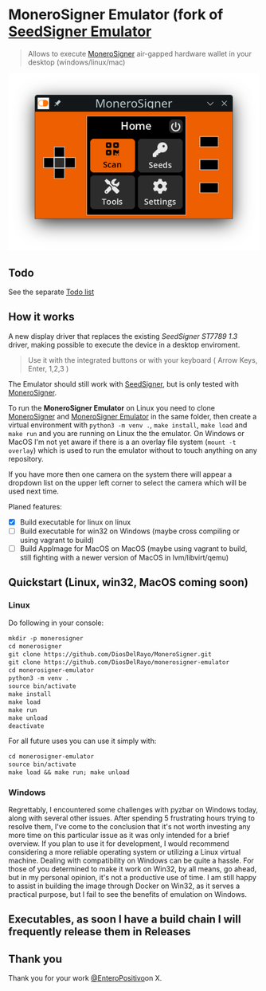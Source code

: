 # MoneroSigner Emulator (fork of [SeedSigner Emulator](https://github.com/enteropositivo/seedsigner-emulator)
> Allows to execute [MoneroSigner](https://github.com/DiosDelRayo/MoneroSigner) air-gapped hardware wallet in your desktop (windows/linux/mac)

![Emulator window](img/screen.png)


## Todo
See the separate [Todo list](Todo.md)

## How it works
A new display driver that replaces the existing _SeedSigner ST7789 1.3_ driver, making possible to execute the device in a desktop enviroment.

>Use it with the integrated buttons or with your keyboard ( Arrow Keys, Enter, 1,2,3 )

The Emulator should still work with [SeedSigner](https://github.com/SeedSigner/seedsigner), but is only tested with [MoneroSigner](https://github.com/DiosDelRayo/MoneroSigner).

To run the **MoneroSigner Emulator** on Linux you need to clone [MoneroSigner](https://github.com/DiosDelRayo/MoneroSigner) and [MoneroSigner Emulator](https://github.com/DiosDelRayo/monerosigner-emulator) in the same folder, then create a virtual environment with `python3 -m venv .`, `make install`, `make load` and `make run` and you are running on Linux the the emulator. On Windows or MacOS I'm not yet aware if there is a an overlay file system (`mount -t overlay`) which is used to run the emulator without to touch anything on any repository.

If you have more then one camera on the system there will appear a dropdown list on the upper left corner to select the camera which will be used next time.

Planed features:
- [x] Build executable for linux on linux
- [ ] Build executable for win32 on Windows (maybe cross compiling or using vagrant to build)
- [ ] Build AppImage for MacOS on MacOS (maybe using vagrant to build, still fighting with a newer version of MacOS in lvm/libvirt/qemu)

## Quickstart (Linux, win32, MacOS coming soon)

### Linux
Do following in your console:
```
mkdir -p monerosigner
cd monerosigner
git clone https://github.com/DiosDelRayo/MoneroSigner.git
git clone https://github.com/DiosDelRayo/monerosigner-emulator
cd monerosigner-emulator
python3 -m venv .
source bin/activate
make install
make load
make run
make unload
deactivate
```

For all future uses you can use it simply with:
```
cd monerosigner-emulator
source bin/activate
make load && make run; make unload
```

### Windows
Regrettably, I encountered some challenges with pyzbar on Windows today, along with several other issues. After spending 5 frustrating hours trying to resolve them, I've come to the conclusion that it's not worth investing any more time on this particular issue as it was only intended for a brief overview. If you plan to use it for development, I would recommend considering a more reliable operating system or utilizing a Linux virtual machine. Dealing with compatibility on Windows can be quite a hassle. For those of you determined to make it work on Win32, by all means, go ahead, but in my personal opinion, it's not a productive use of time. I am still happy to assist in building the image through Docker on Win32, as it serves a practical purpose, but I fail to see the benefits of emulation on Windows.

## Executables, as soon I have a build chain I will frequently release them in Releases

## Thank you

 Thank you for your work [@EnteroPositivo](https://twitter.com/enteropositivo)on X.
